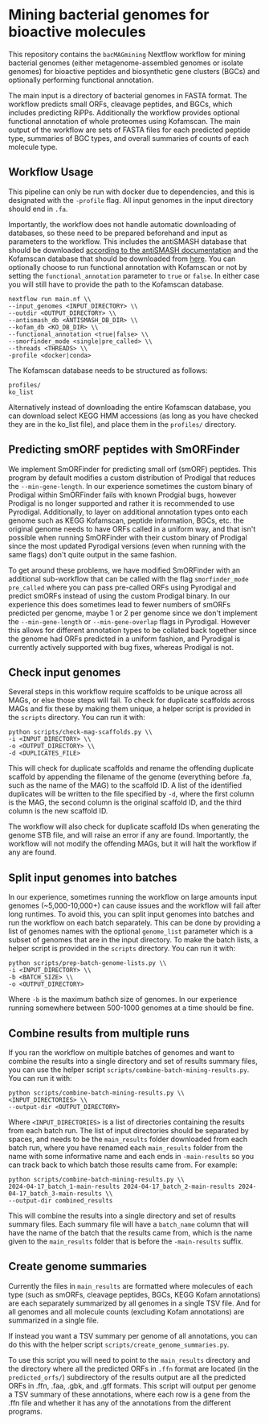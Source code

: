 # Mining bacterial genomes for bioactive molecules

This repository contains the `bacMAGmining` Nextflow workflow for mining bacterial genomes (either metagenome-assembled genomes or isolate genomes) for bioactive peptides and biosynthetic gene clusters (BGCs) and optionally performing functional annotation.

The main input is a directory of bacterial genomes in FASTA format. The workflow predicts small ORFs, cleavage peptides, and BGCs, which includes predicting RiPPs. Additionally the workflow provides optional functional annotation of whole proteomes using Kofamscan. The main output of the workflow are sets of FASTA files for each predicted peptide type, summaries of BGC types, and overall summaries of counts of each molecule type.  

## Workflow Usage

This pipeline can only be run with docker due to dependencies, and this is designated with the `-profile` flag. All input genomes in the input directory should end in `.fa`. 

Importantly, the workflow does not handle automatic downloading of databases, so these need to be prepared beforehand and input as parameters to the workflow. This includes the antiSMASH database that should be downloaded [according to the antiSMASH documentation](https://docs.antismash.secondarymetabolites.org/install/) and the Kofamscan database that should be downloaded from [here](https://www.genome.jp/kegg/rest/). You can optionally choose to run functional annotation with Kofamscan or not by setting the `functional_annotation` parameter to `true` or `false`. In either case you will still have to provide the path to the Kofamscan database.

```
nextflow run main.nf \\
--input_genomes <INPUT_DIRECTORY> \\
--outdir <OUTPUT_DIRECTORY> \\
--antismash_db <ANTISMASH_DB_DIR> \\
--kofam_db <KO_DB_DIR> \\
--functional_annotation <true|false> \\
--smorfinder_mode <single|pre_called> \\
--threads <THREADS> \\
-profile <docker|conda>
```

The Kofamscan database needs to be structured as follows:
```
profiles/
ko_list
```

Alternatively instead of downloading the entire Kofamscan database, you can download select KEGG HMM accessions (as long as you have checked they are in the ko_list file), and place them in the `profiles/` directory.

## Predicting smORF peptides with SmORFinder

We implement SmORFinder for predicting small orf (smORF) peptides. This program by default modifies a custom distribution of Prodigal that reduces the `--min-gene-length`. In our experience sometimes the custom binary of Prodigal within SmORFinder fails with known Prodgial bugs, however Prodigal is no longer supported and rather it is recommended to use Pyrodigal. Additionally, to layer on additional annotation types onto each genome such as KEGG Kofamscan, peptide information, BGCs, etc. the original genome needs to have ORFs called in a uniform way, and that isn't possible when running SmORFinder with their custom binary of Prodigal since the most updated Pyrodigal versions (even when running with the same flags) don't quite output in the same fashion.

To get around these problems, we have modified SmORFinder with an additional sub-workflow that can be called with the flag `smorfinder_mode pre_called` where you can pass pre-called ORFs using Pyrodigal and predict smORFs instead of using the custom Prodigal binary. In our experience this does sometimes lead to fewer numbers of smORFs predicted per genome, maybe 1 or 2 per genome since we don't implement the `--min-gene-length` or `--min-gene-overlap` flags in Pyrodigal. However this allows for different annotation types to be collated back together since the genome had ORFs predicted in a uniform fashion, and Pyrodigal is currently actively supported with bug fixes, whereas Prodigal is not.

## Check input genomes

Several steps in this workflow require scaffolds to be unique across all MAGs, or else those steps will fail. To check for duplicate scaffolds across MAGs and fix these by making them unique, a helper script is provided in the `scripts` directory. You can run it with: 

```
python scripts/check-mag-scaffolds.py \\
-i <INPUT_DIRECTORY> \\
-o <OUTPUT_DIRECTORY> \\
-d <DUPLICATES_FILE>
```

This will check for duplicate scaffolds and rename the offending duplicate scaffold by appending the filename of the genome (everything before .fa, such as the name of the MAG) to the scaffold ID. A list of the identified duplicates will be written to the file specified by `-d`, where the first column is the MAG, the second column is the original scaffold ID, and the third column is the new scaffold ID.

The workflow will also check for duplicate scaffold IDs when generating the genome STB file, and will raise an error if any are found. Importantly, the workflow will not modify the offending MAGs, but it will halt the workflow if any are found.

## Split input genomes into batches

In our experience, sometimes running the workflow on large amounts input genomes (~5,000-10,000+) can cause issues and the workflow will fail after long runtimes. To avoid this, you can split input genomes into batches and run the workflow on each batch separately. This can be done by providing a list of genomes names with the optional `genome_list` parameter which is a subset of genomes that are in the input directory. To make the batch lists, a helper script is provided in the `scripts` directory. You can run it with:

```
python scripts/prep-batch-genome-lists.py \\
-i <INPUT_DIRECTORY> \\
-b <BATCH_SIZE> \\
-o <OUTPUT_DIRECTORY>
```

Where `-b` is the maximum bathch size of genomes. In our experience running somewhere between 500-1000 genomes at a time should be fine. 

## Combine results from multiple runs

If you ran the workflow on multiple batches of genomes and want to combine the results into a single directory and set of results summary files, you can use the helper script `scripts/combine-batch-mining-results.py`. You can run it with: 

```
python scripts/combine-batch-mining-results.py \\
<INPUT_DIRECTORIES> \\
--output-dir <OUTPUT_DIRECTORY>
```

Where `<INPUT_DIRECTORIES>` is a list of directories containing the results from each batch run. The list of input directories should be separated by spaces, and needs to be the `main_results` folder downloaded from each batch run, where you have renamed each `main_results` folder from the name with some informative name and each ends in `-main-results` so you can track back to which batch those results came from. For example: 

```
python scripts/combine-batch-mining-results.py \\
2024-04-17_batch_1-main-results 2024-04-17_batch_2-main-results 2024-04-17_batch_3-main-results \\
--output-dir combined_results
```

This will combine the results into a single directory and set of results summary files. Each summary file will have a `batch_name` column that will have the name of the batch that the results came from, which is the name given to the `main_results` folder that is before the `-main-results` suffix.

## Create genome summaries

Currently the files in `main_results` are formatted where molecules of each type (such as smORFs, cleavage peptides, BGCs, KEGG Kofam annotations) are each separately summarized by all genomes in a single TSV file. And for all genomes and all molecule counts (excluding Kofam annotations) are summarized in a single file. 

If instead you want a TSV summary per genome of all annotations, you can do this with the helper script `scripts/create_genome_summaries.py`. 

To use this script you will need to point to the `main_results` directory and the directory where all the predicted ORFs in `.ffn` format are located (in the `predicted_orfs/`) subdirectory of the results output are all the predicted ORFs in .ffn, .faa, .gbk, and .gff formats. This script will output per genome a TSV summary of these annotations, where each row is a gene from the .ffn file and whether it has any of the annotations from the different programs. 